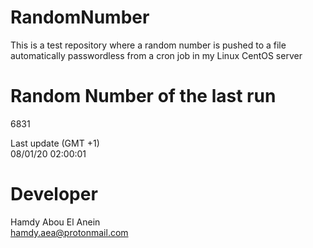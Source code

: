 # RandomNumber    
This is a test repository where a random number is pushed to a file automatically passwordless from a cron job in my Linux CentOS server    
# Random Number of the last run   
6831
      
Last update (GMT +1)    
08/01/20 02:00:01
# Developer    
Hamdy Abou El Anein   
hamdy.aea@protonmail.com
